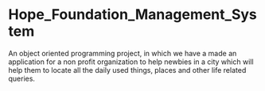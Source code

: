 # Hope_Foundation_Management_System
An object oriented programming project, in which we have a made an application for a non profit organization to help newbies in a city which will help them to locate all the daily used things, places and other life related queries.
